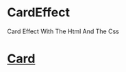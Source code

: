 # CardEffect
Card Effect With The Html And The Css
<h1><a href="https://cardeffectshover.netlify.app/">Card</a></h1>
